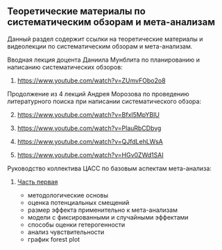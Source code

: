 ## Теоретические материалы по систематическим обзорам и мета-анализам

Данный раздел содержит ссылки на теоретические материалы и видеолекции по систематическим обзорам и мета-анализам.

Вводная лекция доцента Даниила Мунблита по планированию и написанию систематических обзоров:

1. https://www.youtube.com/watch?v=ZUmvFObo2o8

Продолжение из 4 лекций Андрея Морозова по проведению литературного поиска при написании систематического обзора:

2. https://www.youtube.com/watch?v=BfxI5MpYBIU

3. https://www.youtube.com/watch?v=PlauRbCDbvg

4. https://www.youtube.com/watch?v=QJfdLehLWsA

5. https://www.youtube.com/watch?v=HGv0ZWd1SAI

Руководство коллектива ЦАСС по базовым аспектам мета-анализа:

1. [Часть первая](./../meta_part_1_19-11-2022_ru/index.md) 

    - методологические основы
    - оценка потенциальных смещений
    - размер эффекта применительно к мета-анализам
    - модели с фиксированными и случайными эффектами
    - способы оценки гетерогенности
    - анализ чувствительности
    - график forest plot
